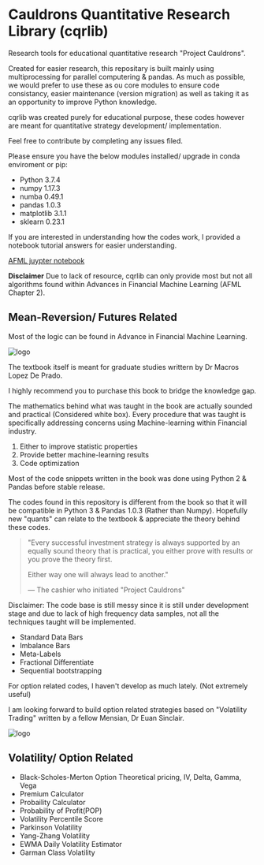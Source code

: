 # Cauldrons Quantitative Research Library (cqrlib)

Research tools for educational quantitative research "Project Cauldrons".

Created for easier research, this repositary is built mainly using multiprocessing for parallel computering & pandas.
As much as possible, we would prefer to use these as ou core modules to ensure code consistancy, easier maintenance (version migration) as well as taking it as an opportunity to improve Python knowledge.

cqrlib was created purely for educational purpose, these codes however are meant for quantitative strategy development/ implementation.

Feel free to contribute by completing any issues filed.

Please ensure you have the below modules installed/ upgrade in conda enviroment or pip:

* Python 3.7.4
* numpy 1.17.3
* numba 0.49.1
* pandas 1.0.3
* matplotlib 3.1.1
* sklearn 0.23.1

If you are interested in understanding how the codes work, I provided a notebook tutorial answers for easier understanding.

[AFML juypter notebook](https://github.com/boyboi86/AFML)

**Disclaimer**
Due to lack of resource, cqrlib can only provide most but not all algorithms found within Advances in Financial Machine Learning (AFML Chapter 2).

## Mean-Reversion/ Futures Related

Most of the logic can be found in Advance in Financial Machine Learning. 

![logo](https://media.wiley.com/product_data/coverImage300/89/11194820/1119482089.jpg)

The textbook itself is meant for graduate studies writtern by Dr Macros Lopez De Prado.

I highly recommend you to purchase this book to bridge the knowledge gap.

The mathematics behind what was taught in the book are actually sounded and practical (Considered white box).
Every procedure that was taught is specifically addressing concerns using Machine-learning within Financial industry.

1. Either to improve statistic properties
2. Provide better machine-learning results
3. Code optimization

Most of the code snippets written in the book was done using Python 2 & Pandas before stable release.

The codes found in this repository is different from the book so that it will be compatible in Python 3 & Pandas 1.0.3 (Rather than Numpy).
Hopefully new "quants" can relate to the textbook & appreciate the theory behind these codes.

> "Every successful investment strategy is always supported by an equally sound theory that is practical,
> you either prove with results or you prove the theory first.
>
> Either way one will always lead to another."
>
> &mdash; The cashier who initiated "Project Cauldrons"

Disclaimer: The code base is still messy since it is still under development stage and due to lack of high frequency data samples, not all the techniques taught will be implemented.

* Standard Data Bars
* Imbalance Bars
* Meta-Labels
* Fractional Differentiate
* Sequential bootstrapping

For option related codes, I haven't develop as much lately. (Not extremely useful) 

I am looking forward to build option related strategies based on "Volatility Trading" written by a fellow Mensian, Dr Euan Sinclair.

![logo](https://media.wiley.com/product_data/coverImage300/37/11183471/1118347137.jpg)

## Volatility/ Option Related

* Black-Scholes-Merton Option Theoretical pricing, IV, Delta, Gamma, Vega
* Premium Calculator
* Probaility Calculator
* Probability of Profit(POP)
* Volatility Percentile Score
* Parkinson Volatility
* Yang-Zhang Volatility
* EWMA Daily Volatility Estimator
* Garman Class Volatility


